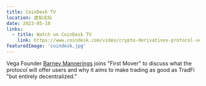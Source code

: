 ```yaml
---
title: CoinDesk TV
location: 虚拟论坛
date: 2023-05-10
links:
  - title: Watch on CoinDesk TV
    link: https://www.coindesk.com/video/crypto-derivatives-protocol-vegas-mainnet-goes-live-for-futures-options-trading/
featuredImage: 'coindesk.jpg'
---
```


Vega Founder <a href="https://twitter.com/barnabee" target="_blank">Barney Mannerings</a> joins "First Mover" to discuss what the protocol will offer users and why it aims to make trading as good as TradFi "but entirely decentralized."
